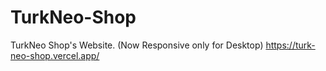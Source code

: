 # TurkNeo-Shop
TurkNeo Shop's Website. (Now Responsive only for Desktop)
https://turk-neo-shop.vercel.app/
